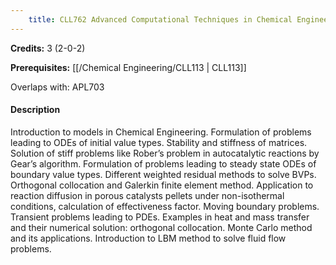 ```yaml
---
    title: CLL762 Advanced Computational Techniques in Chemical Engineering
---
```

**Credits:** 3 (2-0-2)



**Prerequisites:** [[/Chemical Engineering/CLL113 | CLL113]]

Overlaps with: APL703

#### Description 
Introduction to models in Chemical Engineering. Formulation of problems leading to ODEs of initial value types. Stability and stiffness of matrices. Solution of stiff problems like Rober’s problem in autocatalytic reactions by Gear’s algorithm. Formulation of problems leading to steady state ODEs of boundary value types. Different weighted residual methods to solve BVPs. Orthogonal collocation and Galerkin finite element method. Application to reaction diffusion in porous catalysts pellets under non-isothermal conditions, calculation of effectiveness factor. Moving boundary problems. Transient problems leading to PDEs. Examples in heat and mass transfer and their numerical solution: orthogonal collocation. Monte Carlo method and its applications. Introduction to LBM method to solve fluid flow problems.